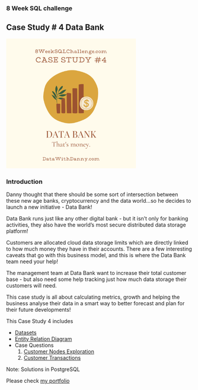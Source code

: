 ### 8 Week SQL challenge

## Case Study # 4 Data Bank

 <img src='https://github.com/sumedhadewan/8-week-sql-challenge/blob/main/case-study-4/images/databank.png' width='350'>
 
### Introduction

Danny thought that there should be some sort of intersection between these new age banks, cryptocurrency and the data world…so he decides to launch a new initiative - Data Bank!

Data Bank runs just like any other digital bank - but it isn’t only for banking activities, they also have the world’s most secure distributed data storage platform!

Customers are allocated cloud data storage limits which are directly linked to how much money they have in their accounts. There are a few interesting caveats that go with this business model, and this is where the Data Bank team need your help!

The management team at Data Bank want to increase their total customer base - but also need some help tracking just how much data storage their customers will need.

This case study is all about calculating metrics, growth and helping the business analyse their data in a smart way to better forecast and plan for their future developments!

This Case Study 4 includes
 
* [Datasets](https://github.com/sumedhadewan/8-week-sql-challenge/blob/main/case-study-4/case_study_4_part_1.md#datasets)
* [Entity Relation Diagram](https://github.com/sumedhadewan/8-week-sql-challenge/blob/main/case-study-4/case_study_4_part_1.md#diagram)
* Case Questions
    1. <a href='https://github.com/sumedhadewan/8-week-sql-challenge/blob/main/case-study-4/case_study_4_part_2.md'>Customer Nodes Exploration</a>
    2. <a href='https://github.com/sumedhadewan/8-week-sql-challenge/blob/main/case-study-4/case_study_4_part_2.md'>Customer Transactions</a>


Note: Solutions in PostgreSQL


Please check [my portfolio](https://sumedhadewan.github.io/portfolio/)
